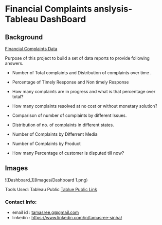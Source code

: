 # Financial Complaints anslysis- Tableau DashBoard

## Background

 [Financial Complaints Data](https://data.world/markbradbourne/rwfd-real-world-fake-data/workspace/file?filename=Financial+Consumer+Complaints.csv) 

Purpose of this project to build a set of data reports to provide following answers.

* Number of Total complaints and Distribution of complaints over time .

* Percentage of Timely Response and Non timely Response

* How many complaints are in progress and what is that percentage over total?

* How many complaints resolved at no cost or without monetary solution?

* Comparison of number of complaints by different Issues.

* Distribution of no. of complaints in different states.

* Number of Complaints by Differrent Media

* Number of Complaints by Product

* How many Percentage of customer is disputed till now?

## Images

![Dashboard_1](Images/Dashboard 1.png)

Tools Used: Tableau Public
[Tablue Public Link](https://public.tableau.com/app/profile/tamasree.sinha3981/viz/FinancialCimplaintsDashBoard/Dashboard1)

### Contact Info:
* email id : tamasree.g@gmail.com
* linkedin : https://www.linkedin.com/in/tamasree-sinha/
